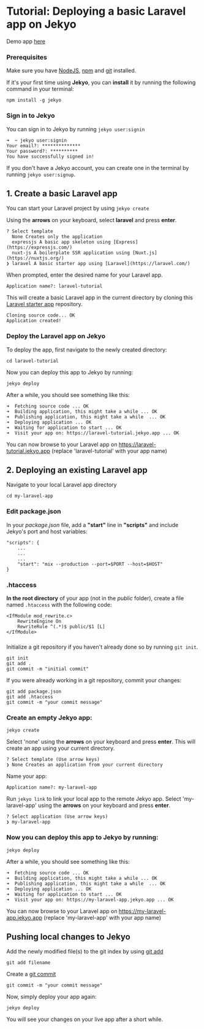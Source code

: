# Tutorial: Deploying a basic Laravel app on Jekyo

Demo app [here](https://laravel-demo.jekyo.app/)

### Prerequisites

Make sure you have [NodeJS](https://nodejs.org/en/download/), [npm](https://docs.npmjs.com/downloading-and-installing-node-js-and-npm) and [git](https://github.com/git-guides/install-git) installed.

If it's your first time using **Jekyo**, you can **install** it by running the following command in your terminal:

`npm install -g jekyo`

### Sign in to Jekyo

You can sign in to Jekyo by running `jekyo user:signin`

```
➜  ~ jekyo user:signin 
Your email?: **************
Your password?: **********
You have successfully signed in!
```
If you don't have a Jekyo account, you can create one in the terminal by running `jekyo user:signup`. 

## 1. Create a basic Laravel app

You can start your Laravel project by using `jekyo create`

Using the **arrows** on your keyboard, select **laravel** and press **enter**.  
```
? Select template
  None Creates only the application
  expressjs A basic app skeleton using [Express](https://expressjs.com/)     
  nuxt-js A boilerplate SSR application using [Nuxt.js](https://nuxtjs.org/) 
❯ laravel A basic starter app using [Laravel](https://laravel.com/)
```
When prompted, enter the desired name for your Laravel app. 

`Application name?: laravel-tutorial`

This will create a basic Laravel app in the current directory by cloning this [Laravel starter app](https://github.com/jekyo/laravel-getting-started) repository.

```
Cloning source code... OK
Application created!
```

### Deploy the Laravel app on Jekyo

To deploy the app, first navigate to the newly created directory:

`cd laravel-tutorial`

Now you can deploy this app to Jekyo by running: 

`jekyo deploy`

After a while, you should see something like this:

```
➜  Fetching source code ... OK
➜  Building application, this might take a while ... OK
➜  Publishing application, this might take a while  ... OK
➜  Deploying application ... OK        
➜  Waiting for application to start ... OK
➜  Visit your app on: https://laravel-tutorial.jekyo.app ... OK
```

You can now browse to your Laravel app on https://laravel-tutorial.jekyo.app (replace 'laravel-tutorial' with your app name)

## 2. Deploying an existing Laravel app

Navigate to your local Laravel app directory

`cd my-laravel-app`



### Edit package.json

In your _package.json_ file, add a **"start"** line in **"scripts"** and include Jekyo's port and host variables:

```
"scripts": {
    ...
    ...
    ...
    "start": "mix --production --port=$PORT --host=$HOST"
}
```
### .htaccess

**In the root directory** of your app (not in the _public_ folder), create a file named `.htaccess` with the following code: 

```
<IfModule mod_rewrite.c>
    RewriteEngine On
    RewriteRule ^(.*)$ public/$1 [L]
</IfModule>
```

### 

Initialize a git repository if you haven't already done so by running `git init`. 

```
git init
git add .
git commit -m "initial commit"
```

If you were already working in a git repository, commit your changes:

```
git add package.json
git add .htaccess
git commit -m "your commit message"
```

### Create an empty Jekyo app:

`jekyo create` 

Select 'none' using the **arrows** on your keyboard and press **enter**. This will create an app using your current directory. 

```
? Select template (Use arrow keys)
❯ None Creates an application from your current directory
```

Name your app: 

`Application name?: my-laravel-app`

Run `jekyo link` to link your local app to the remote Jekyo app. Select 'my-laravel-app' using the **arrows** on your keyboard and press **enter**.

```
? Select application (Use arrow keys)
❯ my-laravel-app
```
### Now you can deploy this app to Jekyo by running: 

`jekyo deploy`

After a while, you should see something like this:

```
➜  Fetching source code ... OK
➜  Building application, this might take a while ... OK
➜  Publishing application, this might take a while  ... OK
➜  Deploying application ... OK        
➜  Waiting for application to start ... OK
➜  Visit your app on: https://my-laravel-app.jekyo.app ... OK
```

You can now browse to your Laravel app on https://my-laravel-app.jekyo.app (replace 'my-laravel-app' with your app name)

## Pushing local changes to Jekyo 

Add the newly modified file(s) to the git index by using [git add](https://www.atlassian.com/git/tutorials/saving-changes)

`git add filename`

Create a [git commit](https://github.com/git-guides/git-commit)

`git commit -m "your commit message"`

Now, simply deploy your app again:

`jekyo deploy`

You will see your changes on your live app after a short while. 